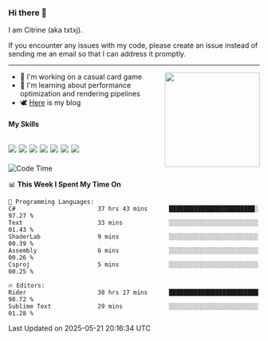 ### Hi there 👋

I am Citrine (aka txtxj).

If you encounter any issues with my code, please create an issue instead of sending me an email so that I can address it promptly.

---

<img align="right" height="190" src="http://github-profile-summary-cards.vercel.app/api/cards/stats?username=txtxj&theme=vue">

- 🌱 I'm working on a casual card game
- 📖 I'm learning about performance optimization and rendering pipelines
- 🕊️ [Here](https://txtxj.top) is my blog

#### My Skills

![](https://img.shields.io/badge/Unity-000000?logo=unity&logoColor=fff)
![](https://img.shields.io/badge/C%23-239120?logo=csharp&logoColor=fff)
![](https://img.shields.io/badge/Python-3e74a2?logo=python&logoColor=fff)
![](https://img.shields.io/badge/C++-65318e?logo=cplusplus&logoColor=fff)
![](https://img.shields.io/badge/Vue-4FC08D?logo=vuedotjs&logoColor=fff)
![](https://img.shields.io/badge/Blender-f5792a?logo=blender&logoColor=fff)
![](https://img.shields.io/badge/MS%20SQL-cc2927?logo=microsoftsqlserver&logoColor=fff)
---

<!--START_SECTION:waka-->
![Code Time](http://img.shields.io/badge/Code%20Time-2%2C905%20hrs%2026%20mins-blue)

📊 **This Week I Spent My Time On** 

```text
💬 Programming Languages: 
C#                       37 hrs 43 mins      ████████████████████████░   97.27 % 
Text                     33 mins             ░░░░░░░░░░░░░░░░░░░░░░░░░   01.43 % 
ShaderLab                9 mins              ░░░░░░░░░░░░░░░░░░░░░░░░░   00.39 % 
Assembly                 6 mins              ░░░░░░░░░░░░░░░░░░░░░░░░░   00.26 % 
Csproj                   5 mins              ░░░░░░░░░░░░░░░░░░░░░░░░░   00.25 % 

🔥 Editors: 
Rider                    38 hrs 17 mins      █████████████████████████   98.72 % 
Sublime Text             29 mins             ░░░░░░░░░░░░░░░░░░░░░░░░░   01.28 % 
```


 Last Updated on 2025-05-21 20:16:34 UTC
<!--END_SECTION:waka-->
